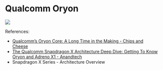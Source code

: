 # Qualcomm Oryon

![](./oryon.d2)

References:

- [Qualcomm’s Oryon Core: A Long Time in the Making - Chips and Cheese](https://chipsandcheese.com/2024/07/09/qualcomms-oryon-core-a-long-time-in-the-making/)
- [The Qualcomm Snapdragon X Architecture Deep Dive: Getting To Know Oryon and Adreno X1 - Anandtech](https://www.anandtech.com/show/21445/qualcomm-snapdragon-x-architecture-deep-dive)
- Snapdragon X Series - Architecture Overview
